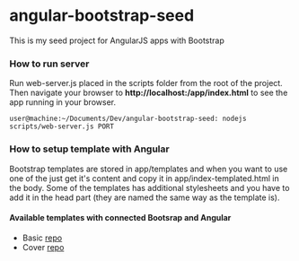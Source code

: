 angular-bootstrap-seed
======================

This is my seed project for AngularJS apps with Bootstrap

### How to run server

Run web-server.js placed in the scripts folder from the root of the project. Then navigate your browser to **http://localhost:<port>/app/index.html** to see the app running in your browser.

    user@machine:~/Documents/Dev/angular-bootstrap-seed: nodejs scripts/web-server.js PORT
    
### How to setup template with Angular

Bootstrap templates are stored in app/templates and when you want to use one of the just get it's content and copy it in app/index-templated.html in the body. Some of the templates has additional stylesheets and you have to add it in the head part (they are named the same way as the template is).

#### Available templates with connected Bootsrap and Angular
- Basic [repo](https://github.com/valkirilov/angular-bootstrap-seed/blob/master/app/templates/template-basic.html)
- Cover [repo](https://github.com/valkirilov/angular-bootstrap-seed/blob/master/app/templates/template-cover.html)
    
